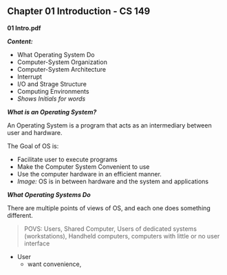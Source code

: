 ## Chapter 01 Introduction - CS 149
 **01 Intro.pdf**

 ***Content:***
 
 - What Operating System Do
 - Computer-System Organization
 - Computer-System Architecture
 - Interrupt
 - I/O and Strage Structure
 - Computing Environments
 - *Shows Initials for words*

 ***What is an Operating System?***
 
 An Operating System is a program that acts as an intermediary between user and hardware.

 The Goal of OS is:
 - Facilitate user to execute programs
 - Make the Computer System Convenient to use
 - Use the computer hardware in an efficient manner.
 - *Image:* OS is in between hardware and the system and applications

 ***What Operating Systems Do***

 There are multiple points of views of OS, and each one does something different.
 > POVS: Users, Shared Computer, Users of dedicated systems (workstations), Handheld computers, computers with little or no user interface

 + User
    - want convenience, 


 
 